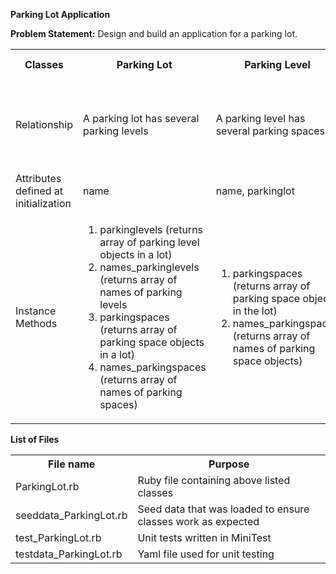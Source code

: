 <b>Parking Lot Application</b>

<b>Problem Statement:</b> Design and build an application for a parking lot.

<table>
  <tr>
    <th>Classes</th>
    <th>Parking Lot</th> 
    <th>Parking Level</th>
    <th>Parking Space</th>
  </tr>
  <tr>
    <td>Relationship</td>
    <td>A parking lot has several parking levels</td> 
    <td>A parking level has several parking spaces</td>
    <td>Parking space is contained within a parking level and a parking lot</td>
  </tr>
  <tr>
    <td>Attributes defined at initialization</td>
    <td>name</td>
    <td>name, parkinglot</td>
    <td>name, parkinglevel</td>
  </tr>
  <tr>
    <td>Instance Methods</td>
    <td>
       <ol>
        <li>parkinglevels (returns array of parking level objects in a lot)</li>
        <li>names_parkinglevels (returns array of names of parking levels</li>
        <li>parkingspaces (returns array of parking space objects in a lot)</li>
        <li>names_parkingspaces (returns array of names of parking spaces)</li>
     </ol>
   </td>
   <td>
       <ol>
        <li>parkingspaces (returns array of parking space objects in the lot)</li>
        <li>names_parkingspaces (returns array of names of parking space objects)</li>
       </ol>
  </td>
  <td>parkinglot (returns the parking lot to which it belongs to)</td>
 </tr>
</table>

<b>List of Files</b>
<table>
  <tr>
    <th>File name</th>
    <th>Purpose</th> 
  </tr>
  <tr>
    <td>ParkingLot.rb</td>
    <td>Ruby file containing above listed classes</td> 
  </tr>
  <tr>
    <td>seeddata_ParkingLot.rb</td>
    <td>Seed data that was loaded to ensure classes work as expected</td> 
  </tr>
    <tr>
    <td>test_ParkingLot.rb</td>
    <td>Unit tests written in MiniTest</td> 
  </tr>
    <tr>
    <td>testdata_ParkingLot.rb</td>
    <td>Yaml file used for unit testing</td> 
  </tr>
  </table>

